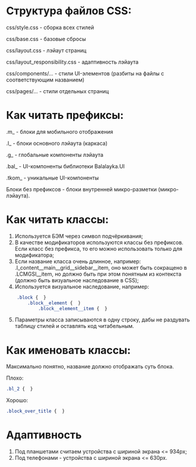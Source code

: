# Структура файлов CSS:
css/style.css - сборка всех стилей

css/base.css - базовые сбросы

css/layout.css - лэйаут страниц

css/layout_responsibility.css - адаптивность лэйаута

css/components/... - стили UI-элементов (разбиты на файлы с соответствующим названием)

css/pages/... - стили отдельных страниц

# Как читать префиксы:
.m_ - блоки для мобильного отображения

.l_ - блоки основного лэйаута (каркаса)

.g_ - глобальные компоненты лэйаута

.bal_ - UI-компоненты библиотеки Balalayka.UI

.tkom_ - уникальные UI-компоненты

Блоки без префиксов - блоки внутренней микро-разметки (микро-лэйаута).

# Как читать классы:
1. Используется БЭМ через символ подчёркивания;
2. В качестве модификаторов используются классы без префиксов. Если класс без префикса, то его можно использовать только для модификатора;
3. Если название класса очень длинное, например: .l_content__main__grid__sidebar__item, оно может быть сокращено в .LCMGSI__item, но должно быть при этом понятным из контекста (должно быть визуальное наследование в CSS);
4. Используется визуальное наследование, например:
```css
	.block {  }
		.block__element {  }
			.block__element__item {  }
```
5. Параметры класса записываются в одну строку, дабы не раздувать таблицу стилей и оставлять код читабельным.

# Как именовать классы:
Максимально понятно, название должно отображать суть блока.

Плохо:
```css
.bl_2 {  }
```

Хорошо:
```css
.block_over_title {  }
```

# Адаптивность
1. Под планшетами считаем устройства с шириной экрана <= 934px;
2. Под телефонами - устройства с шириной экрана <= 630px.